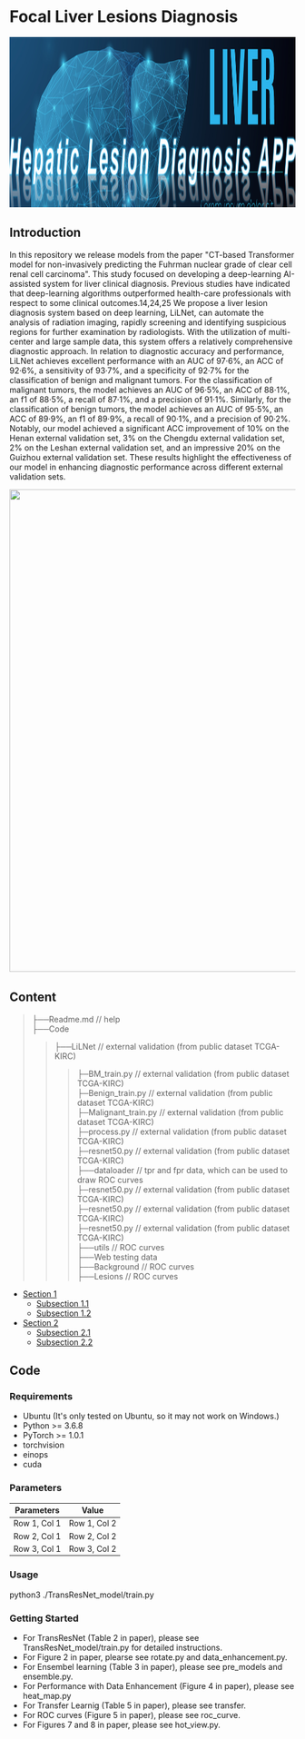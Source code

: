 # Focal Liver Lesions Diagnosis
<div align=center><img src="https://github.com/yangmeiyi/Liver/blob/main/background.png" width="1000" height="300" /></div>


## Introduction
In this repository we release models from the paper "CT-based Transformer model for non-invasively predicting the Fuhrman nuclear grade of clear cell renal cell carcinoma".
This study focused on developing a deep-learning AI-assisted system for liver clinical diagnosis. Previous studies have indicated that deep-learning algorithms outperformed health-care professionals with respect to some clinical outcomes.14,24,25 We propose a liver lesion diagnosis system based on deep learning, LiLNet, can automate the analysis of radiation imaging, rapidly screening and identifying suspicious regions for further examination by radiologists. With the utilization of multi-center and large sample data, this system offers a relatively comprehensive diagnostic approach. In relation to diagnostic accuracy and performance, LiLNet achieves excellent performance with an AUC of 97·6%, an ACC of 92·6%, a sensitivity of 93·7%, and a specificity of 92·7% for the classification of benign and malignant tumors. For the classification of malignant tumors, the model achieves an AUC of 96·5%, an ACC of 88·1%, an f1 of 88·5%, a recall of 87·1%, and a precision of 91·1%. Similarly, for the classification of benign tumors, the model achieves an AUC of 95·5%, an ACC of 89·9%, an f1 of 89·9%, a recall of 90·1%, and a precision of 90·2%. Notably, our model achieved a significant ACC improvement of 10% on the Henan external validation set, 3% on the Chengdu external validation set, 2% on the Leshan external validation set, and an impressive 20% on the Guizhou external validation set. These results highlight the effectiveness of our model in enhancing diagnostic performance across different external validation sets.

<div align=center><img src="https://github.com/yangmeiyi/Liver/blob/main/workflow.png" width="1000" height="850" /></div>




## Content
> ├──Readme.md               // help  <br>
> ├──Code              <br>  
> > ├──LiLNet             // external validation (from public dataset TCGA-KIRC)  <br>
> > > ├─BM_train.py             // external validation (from public dataset TCGA-KIRC)  <br>
> > > ├─Benign_train.py             // external validation (from public dataset TCGA-KIRC)  <br>
> > > ├─Malignant_train.py           // external validation (from public dataset TCGA-KIRC)  <br>
> > > ├─process.py             // external validation (from public dataset TCGA-KIRC)  <br>
> > > ├─resnet50.py             // external validation (from public dataset TCGA-KIRC)  <br>
> > ├──dataloader       // tpr and fpr data, which can be used to draw ROC curves  <br>
> > > ├─resnet50.py             // external validation (from public dataset TCGA-KIRC)  <br>
> > > ├─resnet50.py             // external validation (from public dataset TCGA-KIRC)  <br>
> > > ├─resnet50.py             // external validation (from public dataset TCGA-KIRC)  <br>
> > ├──utils        //  ROC curves  <br>
> ├──Web testing data   <br>
> > ├──Background        //  ROC curves  <br>
> > ├──Lesions        //  ROC curves  <br>


- [Section 1](#section-1)
  - [Subsection 1.1](#subsection-1.1)
  - [Subsection 1.2](#subsection-1.2)
- [Section 2](#section-2)
  - [Subsection 2.1](#subsection-2.1)
  - [Subsection 2.2](#subsection-2.2)


## Code 

### Requirements
* Ubuntu (It's only tested on Ubuntu, so it may not work on Windows.)
* Python >= 3.6.8
* PyTorch >= 1.0.1
* torchvision
* einops
* cuda

### Parameters
| Parameters | Value |
|-----------|:---------:|
| Row 1, Col 1 | Row 1, Col 2 | 
| Row 2, Col 1 | Row 2, Col 2 | 
| Row 3, Col 1 | Row 3, Col 2 | 



### Usage

python3 ./TransResNet_model/train.py

### Getting Started
* For TransResNet (Table 2 in paper), please see TransResNet_model/train.py for detailed instructions.
* For Figure 2 in paper, plearse see rotate.py and data_enhancement.py.
* For Ensembel learning (Table 3 in paper), please see pre_models and ensemble.py.
* For Performance with Data Enhancement (Figure 4 in paper), please see heat_map.py
* For Transfer Learnig (Table 5 in paper), please see transfer.
* For ROC curves (Figure 5 in paper), please see roc_curve.
* For Figures 7 and 8 in paper,  please see hot_view.py.






